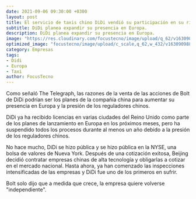 ```yaml
---
date: 2021-09-06 09:30:00 +0300
layout: post
title: El servicio de taxis chino DiDi vendió su participación en su rival Bolt por 500 millones de euros
subtitle: DiDi planea expandir su presencia en Europa. 
description: DiDi planea expandir su presencia en Europa. 
image: "https://res.cloudinary.com/focustecno/image/upload/q_62/v1630909886/el-servicio-de-taxis-chino-didi-vendio-su-participacion-en-su-rival-bolt-por-500-millones-de-euros-focustecno-com.jpg"
optimized_image: "focustecno/image/upload/c_scale,q_62,w_432/v1630909886/el-servicio-de-taxis-chino-didi-vendio-su-participacion-en-su-rival-bolt-por-500-millones-de-euros-focustecno-com.jpg"
category: Empresas
tags:
- Didi
- Europa
- Taxi
author: FocusTecno
---
```

Como señaló The Telegraph, las razones de la venta de las acciones de Bolt de DiDi podrían ser los planes de la compañía china para aumentar su presencia en Europa y la presión de los reguladores chinos.

DiDi ya ha recibido licencias en varias ciudades del Reino Unido como parte de los planes de lanzamiento en Europa en los próximos meses, pero ha suspendido todos los procesos durante al menos un año debido a la presión de los reguladores chinos.

No hace mucho, DiDi se hizo pública y se hizo pública en la NYSE, una bolsa de valores de Nueva York. Después de una cotización exitosa, Beijing decidió contratar empresas chinas de alta tecnología y obligarlas a cotizar en el mercado nacional. Hasta ahora, ya han comenzado las inspecciones intensificadas de las empresas y DiDi fue uno de los primeros en sufrir.

Bolt solo dijo que a medida que crece, la empresa quiere volverse "independiente".
